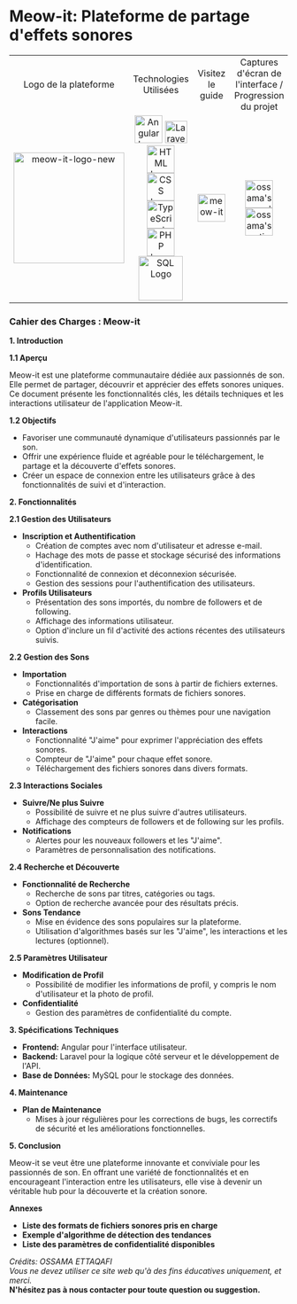 # Meow-it: Plateforme de partage d'effets sonores
<div align="center">
<table>
  <tr>
    <td align="center">Logo de la plateforme</td>
    <td align="center">Technologies Utilisées</td>
    <td align="center">Visitez le guide</td>
    <td align="center">Captures d'écran de l'interface / Progression du projet</td>
  </tr>
  <tr>
    <td align="center"><img src="https://i.ibb.co/Bc4gXkf/meow-it-logo-new.png" alt="meow-it-logo-new" width="200"></td>
    <td align="center">
      <img src="https://angular.io/assets/images/logos/angular/angular.png" alt="Angular Logo" width="50">
      <img src="https://laravel.com/img/logomark.min.svg" alt="Laravel Logo" width="40"><br>
      <img src="https://img.icons8.com/color/452/html-5.png" alt="HTML Logo" width="50">
      <img src="https://img.icons8.com/color/452/css3.png" alt="CSS Logo" width="50">
      <img src="https://img.icons8.com/color/452/typescript.png" alt="TypeScript Logo" width="50"><br>
      <img src="https://www.php.net/images/logos/new-php-logo.png" alt="PHP Logo" width="50">
      <img src="https://upload.wikimedia.org/wikipedia/commons/8/87/Sql_data_base_with_logo.png" alt="SQL Logo" width="80">
    </td>
    <td align="center"><a href="https://github.com/imossama/Plateforme-web-d-effets-sonores/blob/main/fullstack/README.md"> <img src="https://64.media.tumblr.com/15b7fc60bbe2fd927bc223ba628d57a5/tumblr_mrub1w37AL1swnmv6o1_400.pnj" alt="meow-it use" width="50" title="Visitez le guide"></a></td>
    <td align="center"><a href="https://drive.google.com/drive/folders/1Y3fxcTsiJ2nF_YQMAfViY1RmNV1n2Q-l?usp=drive_link"> <img src="https://www.gstatic.com/images/icons/material/product/2x/drive_48dp.png" alt="ossama's google drive" width="50" title="Voir les captures d'écran de l'interface"></a>
      <a href="https://occipital-tornado-e71.notion.site/Avancement-du-projet-individuel-28cd8f345c874f118fd48eb2865e4847?pvs=4"> <img src="https://upload.wikimedia.org/wikipedia/commons/4/45/Notion_app_logo.png" alt="ossama's notion" title="Voir la progression du projet" width="50"></a></td>
  </tr>
</table>
</div>

### Cahier des Charges : Meow-it

**1. Introduction**

**1.1 Aperçu**

Meow-it est une plateforme communautaire dédiée aux passionnés de son. Elle permet de partager, découvrir et apprécier des effets sonores uniques. Ce document présente les fonctionnalités clés, les détails techniques et les interactions utilisateur de l'application Meow-it.

**1.2 Objectifs**

* Favoriser une communauté dynamique d'utilisateurs passionnés par le son.
* Offrir une expérience fluide et agréable pour le téléchargement, le partage et la découverte d'effets sonores.
* Créer un espace de connexion entre les utilisateurs grâce à des fonctionnalités de suivi et d'interaction.

**2. Fonctionnalités**

**2.1 Gestion des Utilisateurs**

* **Inscription et Authentification**
    * Création de comptes avec nom d'utilisateur et adresse e-mail.
    * Hachage des mots de passe et stockage sécurisé des informations d'identification.
    * Fonctionnalité de connexion et déconnexion sécurisée.
    * Gestion des sessions pour l'authentification des utilisateurs.
* **Profils Utilisateurs**
    * Présentation des sons importés, du nombre de followers et de following.
    * Affichage des informations utilisateur.
    * Option d'inclure un fil d'activité des actions récentes des utilisateurs suivis.

**2.2 Gestion des Sons**

* **Importation**
    * Fonctionnalités d'importation de sons à partir de fichiers externes.
    * Prise en charge de différents formats de fichiers sonores.
* **Catégorisation**
    * Classement des sons par genres ou thèmes pour une navigation facile.
* **Interactions**
    * Fonctionnalité "J'aime" pour exprimer l'appréciation des effets sonores.
    * Compteur de "J'aime" pour chaque effet sonore.
    * Téléchargement des fichiers sonores dans divers formats.

**2.3 Interactions Sociales**

* **Suivre/Ne plus Suivre**
    * Possibilité de suivre et ne plus suivre d'autres utilisateurs.
    * Affichage des compteurs de followers et de following sur les profils.
* **Notifications**
    * Alertes pour les nouveaux followers et les "J'aime".
    * Paramètres de personnalisation des notifications.

**2.4 Recherche et Découverte**

* **Fonctionnalité de Recherche**
    * Recherche de sons par titres, catégories ou tags.
    * Option de recherche avancée pour des résultats précis.
* **Sons Tendance**
    * Mise en évidence des sons populaires sur la plateforme.
    * Utilisation d'algorithmes basés sur les "J'aime", les interactions et les lectures (optionnel).

**2.5 Paramètres Utilisateur**

* **Modification de Profil**
    * Possibilité de modifier les informations de profil, y compris le nom d'utilisateur et la photo de profil.
* **Confidentialité**
    * Gestion des paramètres de confidentialité du compte.

**3. Spécifications Techniques**

* **Frontend:** Angular pour l'interface utilisateur.
* **Backend:** Laravel pour la logique côté serveur et le développement de l'API.
* **Base de Données:** MySQL pour le stockage des données.

**4. Maintenance**

* **Plan de Maintenance**
    * Mises à jour régulières pour les corrections de bugs, les correctifs de sécurité et les améliorations fonctionnelles.

**5. Conclusion**

Meow-it se veut être une plateforme innovante et conviviale pour les passionnés de son. En offrant une variété de fonctionnalités et en encourageant l'interaction entre les utilisateurs, elle vise à devenir un véritable hub pour la découverte et la création sonore.

**Annexes**

* **Liste des formats de fichiers sonores pris en charge**
* **Exemple d'algorithme de détection des tendances**
* **Liste des paramètres de confidentialité disponibles**

*Crédits: OSSAMA ETTAQAFI* <br>
*Vous ne devez utiliser ce site web qu'à des fins éducatives uniquement, et merci.* <br>
**N'hésitez pas à nous contacter pour toute question ou suggestion.**
